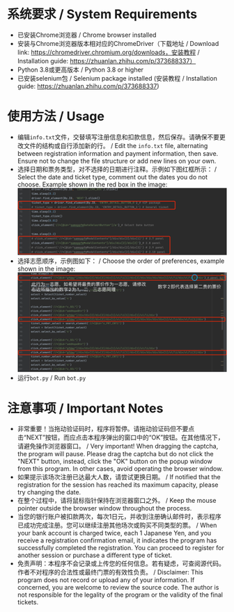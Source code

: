 # 系统要求 / System Requirements
- 已安装Chrome浏览器 / Chrome browser installed
- 安装与Chrome浏览器版本相对应的ChromeDriver（下载地址 / Download link: https://chromedriver.chromium.org/downloads，安装教程 / Installation guide: https://zhuanlan.zhihu.com/p/373688337）
- Python 3.8或更高版本 / Python 3.8 or higher
- 已安装selenium包 / Selenium package installed (安装教程 / Installation guide: https://zhuanlan.zhihu.com/p/373688337)

# 使用方法 / Usage
- 编辑`info.txt`文件，交替填写注册信息和扣款信息，然后保存。请确保不要更改文件的结构或自行添加新的行。 / Edit the `info.txt` file, alternating between registration information and payment information, then save. Ensure not to change the file structure or add new lines on your own.
- 选择日期和票务类型，对不选择的日期进行注释。示例如下图红框所示： / Select the date and ticket type, comment out the dates you do not choose. Example shown in the red box in the image: ![img.png](img.png)
- 选择志愿顺序，示例图如下： / Choose the order of preferences, example shown in the image: ![img_1.png](img_1.png)
- 运行`bot.py` / Run `bot.py`

# 注意事项 / Important Notes
- 非常重要！当拖动验证码时，程序将暂停。请拖动验证码但不要点击“NEXT”按钮，而应点击本程序弹出的窗口中的“OK”按钮。在其他情况下，请避免操作浏览器窗口。 / Very important! When dragging the captcha, the program will pause. Please drag the captcha but do not click the "NEXT" button, instead, click the "OK" button on the popup window from this program. In other cases, avoid operating the browser window.
- 如果提示该场次注册已达最大人数，请尝试更换日期。 / If notified that the registration for the session has reached its maximum capacity, please try changing the date.
- 在整个过程中，请将鼠标指针保持在浏览器窗口之外。 / Keep the mouse pointer outside the browser window throughout the process.
- 当您的银行账户被扣款两次，每次1日元，并收到注册确认邮件时，表示程序已成功完成注册。您可以继续注册其他场次或购买不同类型的票。 / When your bank account is charged twice, each 1 Japanese Yen, and you receive a registration confirmation email, it indicates the program has successfully completed the registration. You can proceed to register for another session or purchase a different type of ticket.
- 免责声明：本程序不会记录或上传您的任何信息。若有疑虑，可查阅源代码。作者不对程序的合法性或最终门票的有效性负责。 / Disclaimer: This program does not record or upload any of your information. If concerned, you are welcome to review the source code. The author is not responsible for the legality of the program or the validity of the final tickets.
